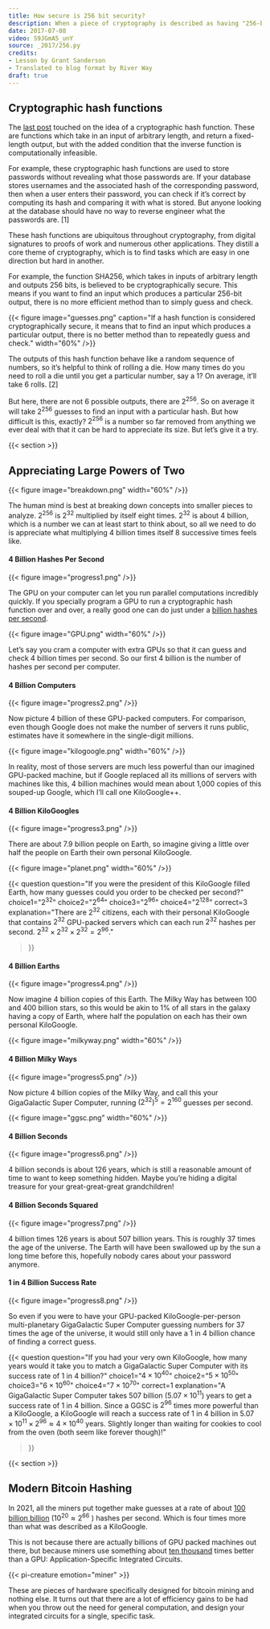 ```yaml
---
title: How secure is 256 bit security?
description: When a piece of cryptography is described as having "256-bit security", what exactly does that mean?  Just how big is the number 2^256?
date: 2017-07-08
video: S9JGmA5_unY
source: _2017/256.py
credits:
- Lesson by Grant Sanderson
- Translated to blog format by River Way
draft: true
---
```


## Cryptographic hash functions

The [last post](/lessons/bitcoin/) touched on the idea of a cryptographic hash function. These are functions which take in an input of arbitrary length, and return a fixed-length output, but with the added condition that the inverse function is computationally infeasible.

For example, these cryptographic hash functions are used to store passwords without revealing what those passwords are. If your database stores usernames and the associated hash of the corresponding password, then when a user enters their password, you can check if it’s correct by computing its hash and comparing it with what is stored. But anyone looking at the database should have no way to reverse engineer what the passwords are. [1]

These hash functions are ubiquitous throughout cryptography, from digital signatures to proofs of work and numerous other applications. They distill a core theme of cryptography, which is to find tasks which are easy in one direction but hard in another.

For example, the function SHA256, which takes in inputs of arbitrary length and outputs 256 bits, is believed to be cryptographically secure. This means if you want to find an input which produces a particular 256-bit output, there is no more efficient method than to simply guess and check.

{{< figure image="guesses.png" caption="If a hash function is considered cryptographically secure, it means that to find an input which produces a particular output, there is no better method than to repeatedly guess and check." width="60%" />}}

The outputs of this hash function behave like a random sequence of numbers, so it’s helpful to think of rolling a die. How many times do you need to roll a die until you get a particular number, say a $1$? On average, it’ll take $6$ rolls. [2]

But here, there are not $6$ possible outputs, there are $2^{256}$. So on average it will take $2^{256}$ guesses to find an input with a particular hash. But how difficult is this, exactly? $2^{256}$ is a number so far removed from anything we ever deal with that it can be hard to appreciate its size. But let’s give it a try.

{{< section >}} 

## Appreciating Large Powers of Two

{{< figure image="breakdown.png" width="60%" />}}

The human mind is best at breaking down concepts into smaller pieces to analyze. $2^{256}$ is $2^{32}$ multiplied by itself eight times. $2^{32}$ is about 4 billion, which is a number we can at least start to think about, so all we need to do is appreciate what multiplying 4 billion times itself 8 successive times feels like.

#### **4 Billion Hashes Per Second**

{{< figure image="progress1.png" />}}

The GPU on your computer can let you run parallel computations incredibly quickly. If you specially program a GPU to run a cryptographic hash function over and over, a really good one can do just under a [billion hashes per second](https://en.bitcoin.it/wiki/Non-specialized_hardware_comparison).

{{< figure image="GPU.png" width="60%" />}}

Let’s say you cram a computer with extra GPUs so that it can guess and check 4 billion times per second. So our first 4 billion is the number of hashes per second per computer.

#### **4 Billion Computers**

{{< figure image="progress2.png" />}}

Now picture 4 billion of these GPU-packed computers. For comparison, even though Google does not make the number of servers it runs public, estimates have it somewhere in the single-digit millions.

{{< figure image="kilogoogle.png" width="60%" />}}

In reality, most of those servers are much less powerful than our imagined GPU-packed machine, but if Google replaced all its millions of servers with machines like this, 4 billion machines would mean about 1,000 copies of this souped-up Google, which I’ll call one KiloGoogle++.

#### **4 Billion KiloGoogles**

{{< figure image="progress3.png" />}}

There are about 7.9 billion people on Earth, so imagine giving a little over half the people on Earth their own personal KiloGoogle.

{{< figure image="planet.png" width="60%" />}}

{{< question
  question="If you were the president of this KiloGoogle filled Earth, how many guesses could you order to be checked per second?"
  choice1="$2^{32}$"
  choice2="$2^{64}$"
  choice3="$2^{96}$"
  choice4="$2^{128}$"
  correct=3
  explanation="There are $2^{32}$ citizens, each with their personal KiloGoogle that contains $2^{32}$ GPU-packed servers which can each run $2^{32}$ hashes per second. $2^{32}\times 2^{32}\times 2^{32}=2^{96}$."

>}}

#### **4 Billion Earths**

{{< figure image="progress4.png" />}}

Now imagine 4 billion copies of this Earth. The Milky Way has between 100 and 400 billion stars, so this would be akin to 1% of all stars in the galaxy having a copy of Earth, where half the population on each has their own personal KiloGoogle.

{{< figure image="milkyway.png" width="60%" />}}

#### **4 Billion Milky Ways**

{{< figure image="progress5.png" />}}

Now picture 4 billion copies of the Milky Way, and call this your GigaGalactic Super Computer, running $(2^{32})^5 = 2^{160}$ guesses per second.

{{< figure image="ggsc.png" width="60%" />}}

#### **4 Billion Seconds**

{{< figure image="progress6.png" />}}

4 billion seconds is about 126 years, which is still a reasonable amount of time to want to keep something hidden. Maybe you’re hiding a digital treasure for your great-great-great grandchildren!

#### **4 Billion Seconds Squared**

{{< figure image="progress7.png" />}}

4 billion times 126 years is about 507 billion years. This is roughly 37 times the age of the universe. The Earth will have been swallowed up by the sun a long time before this, hopefully nobody cares about your password anymore.

#### **1 in 4 Billion Success Rate**

{{< figure image="progress8.png" />}}

So even if you were to have your GPU-packed KiloGoogle-per-person multi-planetary GigaGalactic Super Computer guessing numbers for 37 times the age of the universe, it would still only have a 1 in 4 billion chance of finding a correct guess.

{{< question
  question="If you had your very own KiloGoogle, how many years would it take you to match a GigaGalactic Super Computer with its success rate of 1 in 4 billion?"
  choice1="$4\times 10^{40}$"
  choice2="$5\times 10^{50}$"
  choice3="$6\times 10^{60}$"
  choice4="$7\times 10^{70}$"
  correct=1
  explanation="A GigaGalactic Super Computer takes 507 billion ($5.07\times 10^{11}$) years to get a success rate of 1 in 4 billion. Since a GGSC is $2^{96}$ times more powerful than a KiloGoogle, a KiloGoogle will reach a success rate of 1 in 4 billion in $5.07\times 10^{11}\times 2^{96}\approx 4\times 10^{40}$ years. Slightly longer than waiting for cookies to cool from the oven (both seem like forever though)!"

>}}

{{< section >}} 

## Modern Bitcoin Hashing

In 2021, all the miners put together make guesses at a rate of about [100 billion billion](https://www.blockchain.com/charts/hash-rate) ($10^{20}\approx 2^{66}$ ) hashes per second. Which is four times more than what was described as a KiloGoogle.

This is not because there are actually billions of GPU packed machines out there, but because miners use something about [ten thousand](https://en.bitcoin.it/wiki/Mining_hardware_comparison) times better than a GPU: Application-Specific Integrated Circuits.

{{< pi-creature emotion="miner" >}}

These are pieces of hardware specifically designed for bitcoin mining and nothing else. It turns out that there are a lot of efficiency gains to be had when you throw out the need for general computation, and design your integrated circuits for a single, specific task.


